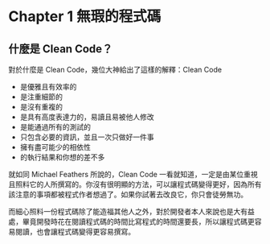 # Chapter 1 無瑕的程式碼

## 什麼是 Clean Code？

對於什麼是 Clean Code，幾位大神給出了這樣的解釋：Clean Code
- 是優雅且有效率的
- 是注重細節的
- 是沒有重複的
- 是具有高度表達力的，易讀且易被他人修改
- 是能通過所有的測試的
- 只包含必要的資訊，並且一次只做好一件事
- 擁有盡可能少的相依性
- 的執行結果和你想的差不多

就如同 Michael Feathers 所說的，Clean Code 一看就知道，一定是由某位重視且照料它的人所撰寫的。你沒有很明顯的方法，可以讓程式碼變得更好，因為所有該注意的事項都被程式作者想過了。如果你試著去改良它，你只會徒勞無功。

而細心照料一份程式碼除了能造福其他人之外，對於開發者本人來說也是大有益處，畢竟開發時花在閱讀程式碼的時間比寫程式的時間還要長，所以讓程式碼更容易閱讀，也會讓程式碼變得更容易撰寫。
